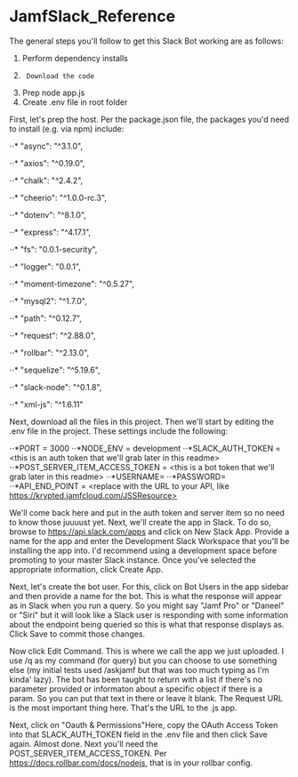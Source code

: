 # JamfSlack_Reference

The general steps you'll follow to get this Slack Bot working are as follows:
1.	Perform dependency installs
2.      Download the code
3.	Prep node app.js
4.	Create .env file in root folder

	
First, let's prep the host. Per the package.json file, the packages you'd need to install (e.g. via npm) include:  

⋅⋅* "async": "^3.1.0",

⋅⋅* "axios": "^0.19.0",

⋅⋅* "chalk": "^2.4.2",

⋅⋅* "cheerio": "^1.0.0-rc.3",

⋅⋅* "dotenv": "^8.1.0",

⋅⋅* "express": "^4.17.1",

⋅⋅* "fs": "0.0.1-security",

⋅⋅* "logger": "0.0.1",

⋅⋅* "moment-timezone": "^0.5.27",

⋅⋅* "mysql2": "^1.7.0",

⋅⋅* "path": "^0.12.7",

⋅⋅* "request": "^2.88.0",

⋅⋅* "rollbar": "^2.13.0",

⋅⋅* "sequelize": "^5.19.6",

⋅⋅* "slack-node": "^0.1.8",

⋅⋅* "xml-js": "^1.6.11"


Next, download all the files in this project. Then we'll start by editing the .env file in the project. These settings include the following:

⋅⋅*PORT = 3000
⋅⋅*NODE_ENV = development
⋅⋅*SLACK_AUTH_TOKEN = <this is an auth token that we'll grab later in this readme>
⋅⋅*POST_SERVER_ITEM_ACCESS_TOKEN = <this is a bot token that we'll grab later in this readme>
⋅⋅*USERNAME=<replace with the username for your Jamf Pro Server API Account>
⋅⋅*PASSWORD=<replace with the password for your API Account>
⋅⋅*API_END_POINT = <replace with the URL to your API, like https://krypted.jamfcloud.com/JSSResource>

We'll come back here and put in the auth token and server item so no need to know those juuuust yet. Next, we'll create the app in Slack. To do so, browse to https://api.slack.com/apps and click on New Slack App. Provide a name for the app and enter the Development Slack Workspace that you'll be installing the app into. I'd recommend using a development space before promoting to your master Slack instance. Once you've selected the appropriate information, click Create App. 

Next, let's create the bot user. For this, click on Bot Users in the app sidebar and then provide a name for the bot. This is what the response will appear as in Slack when you run a query. So you might say "Jamf Pro" or "Daneel" or "Siri" but it will look like a Slack user is responding with some information about the endpoint being queried so this is what that response displays as. Click Save to commit those changes. 

Now click Edit Command. This is where we call the app we just uploaded. I use /q as my command (for query) but you can choose to use something else (my initial tests used /askjamf but that was too much typing as I'm kinda' lazy). The bot has been taught to return with a list if there's no parameter provided or informaton about a specific object if there is a param. So you can put that text in there or leave it blank. The Request URL is the most important thing here. That's the URL to the .js app. 

Next, click on "Oauth & Permissions"Here, copy the OAuth Access Token into that SLACK_AUTH_TOKEN field in the .env file and then click Save again. Almost done. Next you'll need the POST_SERVER_ITEM_ACCESS_TOKEN. Per https://docs.rollbar.com/docs/nodejs, that is in your rollbar config. 
